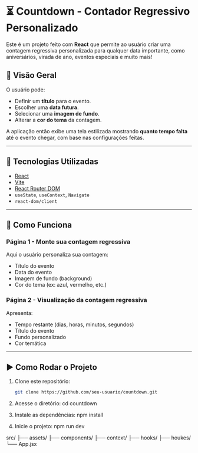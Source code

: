 # ⏳ Countdown - Contador Regressivo Personalizado

Este é um projeto feito com **React** que permite ao usuário criar uma contagem regressiva personalizada para qualquer data importante, como aniversários, virada de ano, eventos especiais e muito mais!

## 📸 Visão Geral

O usuário pode:
- Definir um **título** para o evento.
- Escolher uma **data futura**.
- Selecionar uma **imagem de fundo**.
- Alterar a **cor do tema** da contagem.

A aplicação então exibe uma tela estilizada mostrando **quanto tempo falta** até o evento chegar, com base nas configurações feitas.

---

## 🔧 Tecnologias Utilizadas

- [React](https://reactjs.org/)
- [Vite](https://vitejs.dev/)
- [React Router DOM](https://reactrouter.com/)
- `useState`, `useContext`, `Navigate`
- `react-dom/client`

---

## 🧭 Como Funciona

### Página 1 - Monte sua contagem regressiva
Aqui o usuário personaliza sua contagem:
- Título do evento
- Data do evento
- Imagem de fundo (background)
- Cor do tema (ex: azul, vermelho, etc.)

### Página 2 - Visualização da contagem regressiva
Apresenta:
- Tempo restante (dias, horas, minutos, segundos)
- Título do evento
- Fundo personalizado
- Cor temática

---

## ▶️ Como Rodar o Projeto

1. Clone este repositório:
   ```bash
   git clone https://github.com/seu-usuario/countdown.git

2. Acesse o diretório:
cd countdown

3. Instale as dependências:
npm install

4. Inicie o projeto:
npm run dev


src/
├── assets/
├── components/
├── context/
├── hooks/
├── houkes/
└── App.jsx
